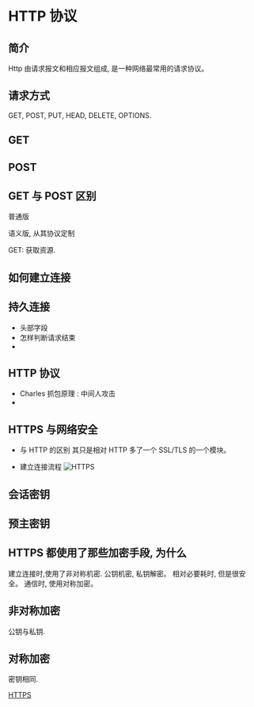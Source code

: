 # HTTP 协议

## 简介

Http 由请求报文和相应报文组成, 是一种网络最常用的请求协议。

## 请求方式
GET, POST, PUT, HEAD, DELETE, OPTIONS.

## GET


## POST


## GET 与 POST 区别

普通版

语义版, 从其协议定制

GET: 获取资源. 

## 如何建立连接

## 持久连接
* 头部字段
* 怎样判断请求结束
* 

## HTTP 协议

* Charles 抓包原理 : 中间人攻击 
*
## HTTPS 与网络安全

* 与 HTTP 的区别
  其只是相对 HTTP 多了一个 SSL/TLS 的一个模块。
  
* 建立连接流程 
  ![HTTPS](https://img.mukewang.com/szimg/5afc2cb30001a8d916000900.jpg)
  
## 会话密钥

## 预主密钥

## HTTPS 都使用了那些加密手段, 为什么

建立连接时,使用了非对称机密. 公钥机密, 私钥解密。 相对必要耗时, 但是很安全。
通信时, 使用对称加密。

## 非对称加密

公钥与私钥. 
## 对称加密

密钥相同. 

[HTTPS](https://www.jianshu.com/p/7158568e4867)

